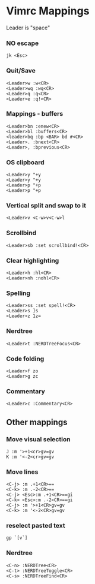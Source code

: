 # Vimrc Mappings

Leader is "space"

### NO escape
```
jk <Esc>
```


### Quit/Save
```
<Leader>w :w<CR>
<Leader>wq :wq<CR>
<Leader>q :q<CR>
<Leader>e :q!<CR>
```

### Mappings - buffers
```
<Leader>bn :enew<CR>
<Leader>bl :buffers<CR>
<leader>bq :bp <BAR> bd #<CR>
<Leader>. :bnext<CR>
<Leader>, :bprevious<CR>
```

### OS clipboard
```
<Leader>y "+y
<Leader>y "+y
<Leader>p "+p
<Leader>p "+p
```

### Vertical split and swap to it
```
<Leader>v <C-w>v<C-w>l
```

### Scrollbind
```
<Leader>sb :set scrollbind!<CR>
```

### Clear highlighting
```
<Leader>h :hl<CR>
<Leader>nh :nohl<CR>
```

### Spelling
```
<Leader>ss :set spell!<CR>
<Leader>s ]s
<Leader>z 1z=
```

### Nerdtree
```
<Leader>t :NERDTreeFocus<CR>
```

### Code folding
```
<Leader>f zo
<Leader>g zc
```

### Commentary
```
<Leader>c :Commentary<CR>
```

## Other mappings

### Move visual selection
```
J :m '>+1<cr>gv=gv
K :m '<-2<cr>gv=gv
```

### Move lines
```
<C-j> :m .+1<CR>==
<C-k> :m .-2<CR>==
<C-j> <Esc>:m .+1<CR>==gi
<C-k> <Esc>:m .-2<CR>==gi
<C-j> :m '>+1<CR>gv=gv
<C-k> :m '<-2<CR>gv=gv
```

### reselect pasted text
```
gp `[v`]
```

### Nerdtree
```
<C-n> :NERDTree<CR>
<C-t> :NERDTreeToggle<CR>
<C-s> :NERDTreeFind<CR>
```

